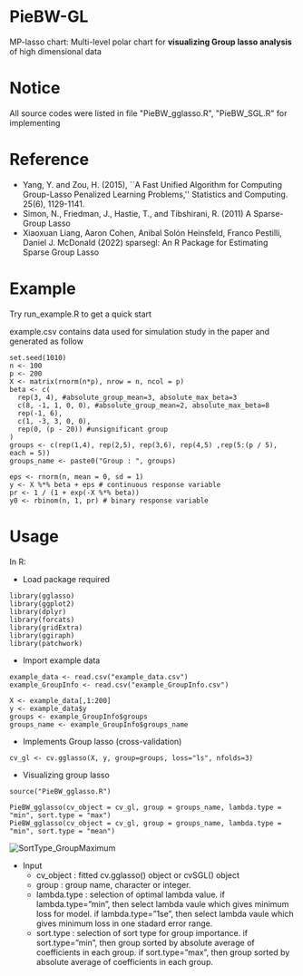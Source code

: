 # PieBW-GL
MP-lasso chart: Multi-level polar chart for __visualizing Group lasso analysis__ of high dimensional data

# Notice
All source codes were listed in file "PieBW_gglasso.R", "PieBW_SGL.R" for implementing

# Reference
- Yang, Y. and Zou, H. (2015), ``A Fast Unified Algorithm for Computing Group-Lasso Penalized Learning Problems,'' Statistics and Computing. 25(6), 1129-1141.
- Simon, N., Friedman, J., Hastie, T., and Tibshirani, R. (2011) A Sparse-Group Lasso
- Xiaoxuan Liang, Aaron Cohen, Anibal Solón Heinsfeld, Franco Pestilli, Daniel J. McDonald (2022) sparsegl: An R Package for Estimating Sparse Group Lasso

# Example
Try run_example.R to get a quick start

example.csv contains data used for simulation study in the paper and generated as follow
```
set.seed(1010)
n <- 100
p <- 200
X <- matrix(rnorm(n*p), nrow = n, ncol = p)
beta <- c(
  rep(3, 4), #absolute_group_mean=3, absolute_max_beta=3
  c(8, -1, 1, 0, 0), #absolute_group_mean=2, absolute_max_beta=8
  rep(-1, 6), 
  c(1, -3, 3, 0, 0),
  rep(0, (p - 20)) #unsignificant group
)
groups <- c(rep(1,4), rep(2,5), rep(3,6), rep(4,5) ,rep(5:(p / 5), each = 5))
groups_name <- paste0("Group : ", groups)

eps <- rnorm(n, mean = 0, sd = 1)
y <- X %*% beta + eps # continuous response variable
pr <- 1 / (1 + exp(-X %*% beta))
y0 <- rbinom(n, 1, pr) # binary response variable
```
# Usage
In R:
- Load package required
```
library(gglasso)
library(ggplot2)
library(dplyr)
library(forcats)
library(gridExtra)
library(ggiraph)
library(patchwork)
```
- Import example data
```
example_data <- read.csv("example_data.csv")
example_GroupInfo <- read.csv("example_GroupInfo.csv")

X <- example_data[,1:200]
y <- example_data$y
groups <- example_GroupInfo$groups
groups_name <- example_GroupInfo$groups_name
```
- Implements Group lasso (cross-validation)
```
cv_gl <- cv.gglasso(X, y, group=groups, loss="ls", nfolds=3)
```
- Visualizing group lasso
```
source("PieBW_gglasso.R")

PieBW_gglasso(cv_object = cv_gl, group = groups_name, lambda.type = "min", sort.type = "max")
PieBW_gglasso(cv_object = cv_gl, group = groups_name, lambda.type = "min", sort.type = "mean")
```
![SortType_GroupMaximum](https://user-images.githubusercontent.com/54830606/193395784-618efed7-07e0-4a9f-8ed5-8c2044c5ebc1.png)
- Input
  + cv_object : fitted cv.gglasso() object or cvSGL() object
  + group : group name, character or integer.
  + lambda.type : selection of optimal lambda value. if lambda.type=”min”, then select 
                 lambda vaule which gives minimum loss for model. if lambda.type=”1se”, then select
                 lambda vaule which gives minimum loss in one stadard error range.
  + sort.type : selection of sort type for group importance. if sort.type=”min”, then group
               sorted by absolute average of coefficients in each group. if sort.type=”max”, then
               group sorted by absolute average of coefficients in each group.
